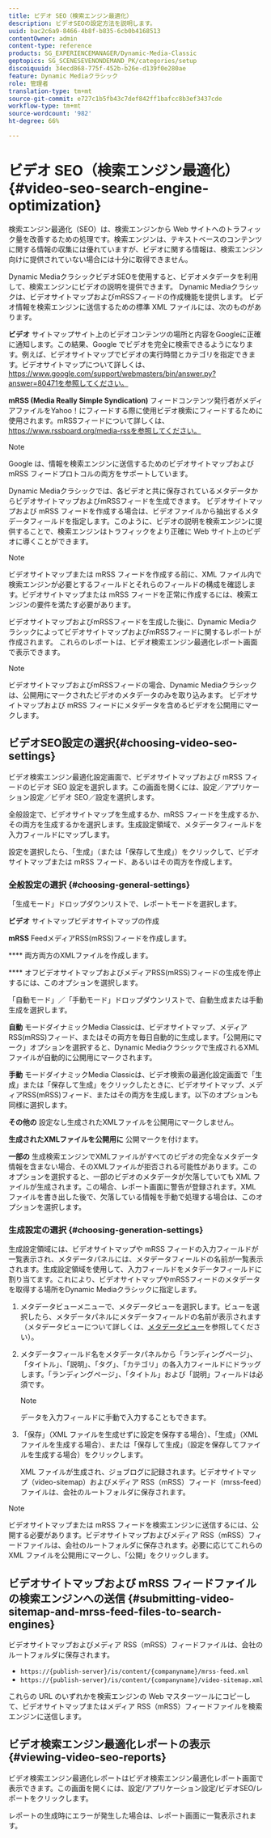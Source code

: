 ```yaml
---
title: ビデオ SEO（検索エンジン最適化）
description: ビデオSEOの設定方法を説明します。
uuid: bac2c6a9-8466-4b8f-b835-6cb0b4168513
contentOwner: admin
content-type: reference
products: SG_EXPERIENCEMANAGER/Dynamic-Media-Classic
geptopics: SG_SCENESEVENONDEMAND_PK/categories/setup
discoiquuid: 34ecd868-775f-452b-b26e-d139f0e280ae
feature: Dynamic Mediaクラシック
role: 管理者
translation-type: tm+mt
source-git-commit: e727c1b5fb43c7def842ff1bafcc8b3ef3437cde
workflow-type: tm+mt
source-wordcount: '982'
ht-degree: 66%

---
```



# ビデオ SEO（検索エンジン最適化）{#video-seo-search-engine-optimization}

検索エンジン最適化（SEO）は、検索エンジンから Web サイトへのトラフィック量を改善するための処理です。検索エンジンは、テキストベースのコンテンツに関する情報の収集には優れていますが、ビデオに関する情報は、検索エンジン向けに提供されていない場合には十分に取得できません。

Dynamic MediaクラシックビデオSEOを使用すると、ビデオメタデータを利用して、検索エンジンにビデオの説明を提供できます。 Dynamic Mediaクラシックは、ビデオサイトマップおよびmRSSフィードの作成機能を提供します。 ビデオ情報を検索エンジンに送信するための標準 XML ファイルには、次のものがあります。

**ビデオ** サイトマップサイト上のビデオコンテンツの場所と内容をGoogleに正確に通知します。この結果、Google でビデオを完全に検索できるようになります。例えば、ビデオサイトマップでビデオの実行時間とカテゴリを指定できます。ビデオサイトマップについて詳しくは、https://www.google.com/support/webmasters/bin/answer.py?answer=80471を参照してください。

**mRSS (Media Really Simple Syndication)** フィードコンテンツ発行者がメディアファイルをYahoo！にフィードする際に使用ビデオ検索にフィードするために使用されます。mRSSフィードについて詳しくは、https://www.rssboard.org/media-rssを参照してください。

>[!NOTE]
>
>Google は、情報を検索エンジンに送信するためのビデオサイトマップおよび mRSS フィードプロトコルの両方をサポートしています。

Dynamic Mediaクラシックでは、各ビデオと共に保存されているメタデータからビデオサイトマップおよびmRSSフィードを生成できます。 ビデオサイトマップおよび mRSS フィードを作成する場合は、ビデオファイルから抽出するメタデータフィールドを指定します。このように、ビデオの説明を検索エンジンに提供することで、検索エンジンはトラフィックをより正確に Web サイト上のビデオに導くことができます。

>[!NOTE]
>
>ビデオサイトマップまたは mRSS フィードを作成する前に、XML ファイル内で検索エンジンが必要とするフィールドとそれらのフィールドの構成を確認します。ビデオサイトマップまたは mRSS フィードを正常に作成するには、検索エンジンの要件を満たす必要があります。

ビデオサイトマップおよびmRSSフィードを生成した後に、Dynamic MediaクラシックによってビデオサイトマップおよびmRSSフィードに関するレポートが作成されます。 これらのレポートは、ビデオ検索エンジン最適化レポート画面で表示できます。

>[!NOTE]
>
>ビデオサイトマップおよびmRSSフィードの場合、Dynamic Mediaクラシックは、公開用にマークされたビデオのメタデータのみを取り込みます。 ビデオサイトマップおよび mRSS フィードにメタデータを含めるビデオを公開用にマークします。

## ビデオSEO設定の選択{#choosing-video-seo-settings}

ビデオ検索エンジン最適化設定画面で、ビデオサイトマップおよび mRSS フィードのビデオ SEO 設定を選択します。この画面を開くには、設定／アプリケーション設定／ビデオ SEO／設定を選択します。

全般設定で、ビデオサイトマップを生成するか、mRSS フィードを生成するか、その両方を生成するかを選択します。生成設定領域で、メタデータフィールドを入力フィールドにマップします。

設定を選択したら、「生成」（または「保存して生成」）をクリックして、ビデオサイトマップまたは mRSS フィード、あるいはその両方を作成します。

### 全般設定の選択  {#choosing-general-settings}

「生成モード」ドロップダウンリストで、レポートモードを選択します。

**ビデオ** サイトマップビデオサイトマップの作成

**mRSS** FeedメディアRSS(mRSS)フィードを作成します。

**** 両方両方のXMLファイルを作成します。

**** オフビデオサイトマップおよびメディアRSS(mRSS)フィードの生成を停止するには、このオプションを選択します。

「自動モード」／「手動モード」ドロップダウンリストで、自動生成または手動生成を選択します。

**自動** モードダイナミックMedia Classicは、ビデオサイトマップ、メディアRSS(mRSS)フィード、またはその両方を毎日自動的に生成します。「公開用にマーク」オプションを選択すると、Dynamic Mediaクラシックで生成されるXMLファイルが自動的に公開用にマークされます。

**手動** モードダイナミックMedia Classicは、ビデオ検索の最適化設定画面で「生成」または「保存して生成」をクリックしたときに、ビデオサイトマップ、メディアRSS(mRSS)フィード、またはその両方を生成します。以下のオプションも同様に選択します。

**その他の** 設定なし生成されたXMLファイルを公開用にマークしません。

**生成されたXMLファイルを公開用に** 公開マークを付けます。

**一部の** 生成検索エンジンでXMLファイルがすべてのビデオの完全なメタデータ情報を含まない場合、そのXMLファイルが拒否される可能性があります。このオプションを選択すると、一部のビデオのメタデータが欠落していても XML ファイルが生成されます。この場合、レポート画面に警告が登録されます。XML ファイルを書き出した後で、欠落している情報を手動で処理する場合は、このオプションを選択します。

### 生成設定の選択  {#choosing-generation-settings}

生成設定領域には、ビデオサイトマップや mRSS フィードの入力フィールドが一覧表示され、メタデータパネルには、メタデータフィールドの名前が一覧表示されます。生成設定領域を使用して、入力フィールドをメタデータフィールドに割り当てます。これにより、ビデオサイトマップやmRSSフィードのメタデータを取得する場所をDynamic Mediaクラシックに指定します。

1. メタデータビューメニューで、メタデータビューを選択します。ビューを選択したら、メタデータパネルにメタデータフィールドの名前が表示されます（メタデータビューについて詳しくは、[メタデータビュー](application-setup.md#metadata_views)を参照してください）。
1. メタデータフィールド名をメタデータパネルから「ランディングページ」、「タイトル」、「説明」、「タグ」、「カテゴリ」の各入力フィールドにドラッグします。「ランディングページ」、「タイトル」および「説明」フィールドは必須です。

   >[!NOTE]
   >
   >データを入力フィールドに手動で入力することもできます。

1. 「保存」（XML ファイルを生成せずに設定を保存する場合）、「生成」（XML ファイルを生成する場合）、または「保存して生成」（設定を保存してファイルを生成する場合）をクリックします。

   XML ファイルが生成され、ジョブログに記録されます。ビデオサイトマップ（video-sitemap）およびメディア RSS（mRSS）フィード（mrss-feed）ファイルは、会社のルートフォルダに保存されます。

>[!NOTE]
>
>ビデオサイトマップまたは mRSS フィードを検索エンジンに送信するには、公開する必要があります。ビデオサイトマップおよびメディア RSS（mRSS）フィードファイルは、会社のルートフォルダに保存されます。必要に応じてこれらの XML ファイルを公開用にマークし、「公開」をクリックします。

## ビデオサイトマップおよび mRSS フィードファイルの検索エンジンへの送信  {#submitting-video-sitemap-and-mrss-feed-files-to-search-engines}

ビデオサイトマップおよびメディア RSS（mRSS）フィードファイルは、会社のルートフォルダに保存されます。

* `https://{publish-server}/is/content/{companyname}/mrss-feed.xml`
* `https://{publish-server}/is/content/{companyname}/video-sitemap.xml`

これらの URL のいずれかを検索エンジンの Web マスターツールにコピーして、ビデオサイトマップまたはメディア RSS（mRSS）フィードファイルを検索エンジンに送信します。

## ビデオ検索エンジン最適化レポートの表示  {#viewing-video-seo-reports}

ビデオ検索エンジン最適化レポートはビデオ検索エンジン最適化レポート画面で表示できます。この画面を開くには、設定/アプリケーション設定/ビデオSEO/レポートをクリックします。

レポートの生成時にエラーが発生した場合は、レポート画面に一覧表示されます。
